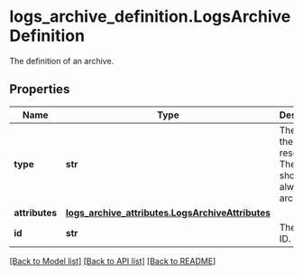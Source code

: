 # logs_archive_definition.LogsArchiveDefinition

The definition of an archive.
## Properties
Name | Type | Description | Notes
------------ | ------------- | ------------- | -------------
**type** | **str** | The type of the resource. The value should always be archives. | [readonly] defaults to 'archives'
**attributes** | [**logs_archive_attributes.LogsArchiveAttributes**](LogsArchiveAttributes.md) |  | [optional] 
**id** | **str** | The archive ID. | [optional] [readonly] 

[[Back to Model list]](../README.md#documentation-for-models) [[Back to API list]](../README.md#documentation-for-api-endpoints) [[Back to README]](../README.md)



